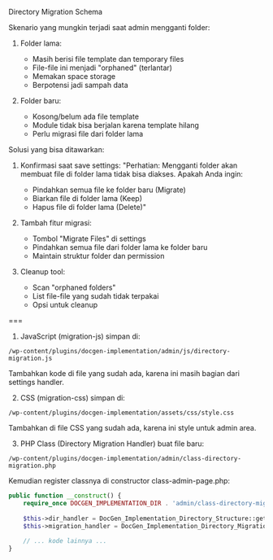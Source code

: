 Directory Migration Schema

Skenario yang mungkin terjadi saat admin mengganti folder:

1. Folder lama:
   - Masih berisi file template dan temporary files
   - File-file ini menjadi "orphaned" (terlantar)
   - Memakan space storage
   - Berpotensi jadi sampah data

2. Folder baru:
   - Kosong/belum ada file template
   - Module tidak bisa berjalan karena template hilang
   - Perlu migrasi file dari folder lama

Solusi yang bisa ditawarkan:

1. Konfirmasi saat save settings:
   "Perhatian: Mengganti folder akan membuat file di folder lama tidak bisa diakses. Apakah Anda ingin:
   - Pindahkan semua file ke folder baru (Migrate)
   - Biarkan file di folder lama (Keep)
   - Hapus file di folder lama (Delete)"

2. Tambah fitur migrasi:
   - Tombol "Migrate Files" di settings
   - Pindahkan semua file dari folder lama ke folder baru
   - Maintain struktur folder dan permission

3. Cleanup tool:
   - Scan "orphaned folders"
   - List file-file yang sudah tidak terpakai
   - Opsi untuk cleanup

===


1. JavaScript (migration-js) simpan di:
```
/wp-content/plugins/docgen-implementation/admin/js/directory-migration.js
```
Tambahkan kode di file yang sudah ada, karena ini masih bagian dari settings handler.

2. CSS (migration-css) simpan di:
```
/wp-content/plugins/docgen-implementation/assets/css/style.css
```
Tambahkan di file CSS yang sudah ada, karena ini style untuk admin area.

3. PHP Class (Directory Migration Handler) buat file baru:
```
/wp-content/plugins/docgen-implementation/admin/class-directory-migration.php
```

Kemudian register classnya di constructor class-admin-page.php:

```php
public function __construct() {
    require_once DOCGEN_IMPLEMENTATION_DIR . 'admin/class-directory-migration.php';
    
    $this->dir_handler = DocGen_Implementation_Directory_Structure::get_instance();
    $this->migration_handler = DocGen_Implementation_Directory_Migration::get_instance();
    
    // ... kode lainnya ...
}
```
